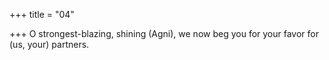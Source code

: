 +++
title = "04"

+++
O strongest-blazing, shining (Agni), we now beg you for your favor for  (us, your) partners.  